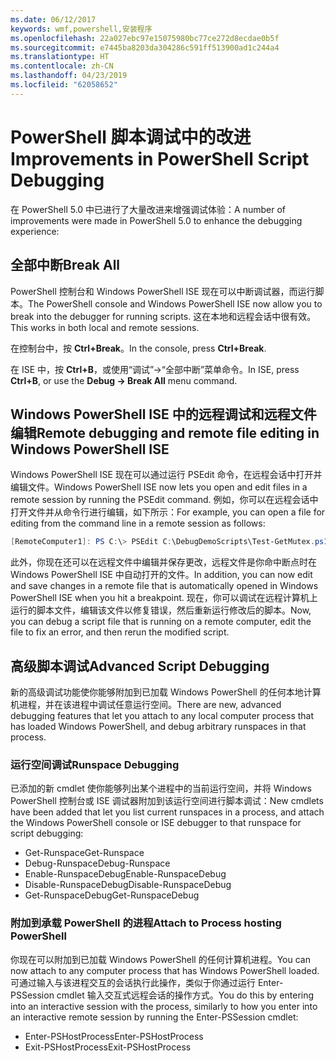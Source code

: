 ```yaml
---
ms.date: 06/12/2017
keywords: wmf,powershell,安装程序
ms.openlocfilehash: 22a027ebc97e15075980bc77ce272d8ecdae0b5f
ms.sourcegitcommit: e7445ba8203da304286c591ff513900ad1c244a4
ms.translationtype: HT
ms.contentlocale: zh-CN
ms.lasthandoff: 04/23/2019
ms.locfileid: "62058652"
---
```

# <a name="improvements-in-powershell-script-debugging"></a><span data-ttu-id="3c11a-102">PowerShell 脚本调试中的改进</span><span class="sxs-lookup"><span data-stu-id="3c11a-102">Improvements in PowerShell Script Debugging</span></span>

<span data-ttu-id="3c11a-103">在 PowerShell 5.0 中已进行了大量改进来增强调试体验：</span><span class="sxs-lookup"><span data-stu-id="3c11a-103">A number of improvements were made in PowerShell 5.0 to enhance the debugging experience:</span></span>

## <a name="break-all"></a><span data-ttu-id="3c11a-104">全部中断</span><span class="sxs-lookup"><span data-stu-id="3c11a-104">Break All</span></span>

<span data-ttu-id="3c11a-105">PowerShell 控制台和 Windows PowerShell ISE 现在可以中断调试器，而运行脚本。</span><span class="sxs-lookup"><span data-stu-id="3c11a-105">The PowerShell console and Windows PowerShell ISE now allow you to break into the debugger for running scripts.</span></span> <span data-ttu-id="3c11a-106">这在本地和远程会话中很有效。</span><span class="sxs-lookup"><span data-stu-id="3c11a-106">This works in both local and remote sessions.</span></span>

<span data-ttu-id="3c11a-107">在控制台中，按 **Ctrl+Break**。</span><span class="sxs-lookup"><span data-stu-id="3c11a-107">In the console, press **Ctrl+Break**.</span></span>

<span data-ttu-id="3c11a-108">在 ISE 中，按 **Ctrl+B**，或使用“调试”->“全部中断”菜单命令。</span><span class="sxs-lookup"><span data-stu-id="3c11a-108">In ISE, press **Ctrl+B**, or use the **Debug -> Break All** menu command.</span></span>

## <a name="remote-debugging-and-remote-file-editing-in-windows-powershell-ise"></a><span data-ttu-id="3c11a-109">Windows PowerShell ISE 中的远程调试和远程文件编辑</span><span class="sxs-lookup"><span data-stu-id="3c11a-109">Remote debugging and remote file editing in Windows PowerShell ISE</span></span>

<span data-ttu-id="3c11a-110">Windows PowerShell ISE 现在可以通过运行 PSEdit 命令，在远程会话中打开并编辑文件。</span><span class="sxs-lookup"><span data-stu-id="3c11a-110">Windows PowerShell ISE now lets you open and edit files in a remote session by running the PSEdit command.</span></span>
<span data-ttu-id="3c11a-111">例如，你可以在远程会话中打开文件并从命令行进行编辑，如下所示：</span><span class="sxs-lookup"><span data-stu-id="3c11a-111">For example, you can open a file for editing from the command line in a remote session as follows:</span></span>

```powershell
[RemoteComputer1]: PS C:\> PSEdit C:\DebugDemoScripts\Test-GetMutex.ps1
```

<span data-ttu-id="3c11a-112">此外，你现在还可以在远程文件中编辑并保存更改，远程文件是你命中断点时在 Windows PowerShell ISE 中自动打开的文件。</span><span class="sxs-lookup"><span data-stu-id="3c11a-112">In addition, you can now edit and save changes in a remote file that is automatically opened in Windows PowerShell ISE when you hit a breakpoint.</span></span>
<span data-ttu-id="3c11a-113">现在，你可以调试在远程计算机上运行的脚本文件，编辑该文件以修复错误，然后重新运行修改后的脚本。</span><span class="sxs-lookup"><span data-stu-id="3c11a-113">Now, you can debug a script file that is running on a remote computer, edit the file to fix an error, and then rerun the modified script.</span></span>

## <a name="advanced-script-debugging"></a><span data-ttu-id="3c11a-114">高级脚本调试</span><span class="sxs-lookup"><span data-stu-id="3c11a-114">Advanced Script Debugging</span></span>

<span data-ttu-id="3c11a-115">新的高级调试功能使你能够附加到已加载 Windows PowerShell 的任何本地计算机进程，并在该进程中调试任意运行空间。</span><span class="sxs-lookup"><span data-stu-id="3c11a-115">There are new, advanced debugging features that let you attach to any local computer process that has loaded Windows PowerShell, and debug arbitrary runspaces in that process.</span></span>

### <a name="runspace-debugging"></a><span data-ttu-id="3c11a-116">运行空间调试</span><span class="sxs-lookup"><span data-stu-id="3c11a-116">Runspace Debugging</span></span>

<span data-ttu-id="3c11a-117">已添加的新 cmdlet 使你能够列出某个进程中的当前运行空间，并将 Windows PowerShell 控制台或 ISE 调试器附加到该运行空间进行脚本调试：</span><span class="sxs-lookup"><span data-stu-id="3c11a-117">New cmdlets have been added that let you list current runspaces in a process, and attach the Windows PowerShell console or ISE debugger to that runspace for script debugging:</span></span>

-   <span data-ttu-id="3c11a-118">Get-Runspace</span><span class="sxs-lookup"><span data-stu-id="3c11a-118">Get-Runspace</span></span>
-   <span data-ttu-id="3c11a-119">Debug-Runspace</span><span class="sxs-lookup"><span data-stu-id="3c11a-119">Debug-Runspace</span></span>
-   <span data-ttu-id="3c11a-120">Enable-RunspaceDebug</span><span class="sxs-lookup"><span data-stu-id="3c11a-120">Enable-RunspaceDebug</span></span>
-   <span data-ttu-id="3c11a-121">Disable-RunspaceDebug</span><span class="sxs-lookup"><span data-stu-id="3c11a-121">Disable-RunspaceDebug</span></span>
-   <span data-ttu-id="3c11a-122">Get-RunspaceDebug</span><span class="sxs-lookup"><span data-stu-id="3c11a-122">Get-RunspaceDebug</span></span>

### <a name="attach-to-process-hosting-powershell"></a><span data-ttu-id="3c11a-123">附加到承载 PowerShell 的进程</span><span class="sxs-lookup"><span data-stu-id="3c11a-123">Attach to Process hosting PowerShell</span></span>

<span data-ttu-id="3c11a-124">你现在可以附加到已加载 Windows PowerShell 的任何计算机进程。</span><span class="sxs-lookup"><span data-stu-id="3c11a-124">You can now attach to any computer process that has Windows PowerShell loaded.</span></span> <span data-ttu-id="3c11a-125">可通过输入与该进程交互的会话执行此操作，类似于你通过运行 Enter-PSSession cmdlet 输入交互式远程会话的操作方式。</span><span class="sxs-lookup"><span data-stu-id="3c11a-125">You do this by entering into an interactive session with the process, similarly to how you enter into an interactive remote session by running the Enter-PSSession cmdlet:</span></span>

-   <span data-ttu-id="3c11a-126">Enter-PSHostProcess</span><span class="sxs-lookup"><span data-stu-id="3c11a-126">Enter-PSHostProcess</span></span>
-   <span data-ttu-id="3c11a-127">Exit-PSHostProcess</span><span class="sxs-lookup"><span data-stu-id="3c11a-127">Exit-PSHostProcess</span></span>
